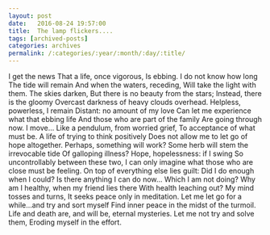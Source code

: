 ```yaml
---
layout: post
date:	2016-08-24 19:57:00
title:  The lamp flickers....
tags: [archived-posts]
categories: archives
permalink: /:categories/:year/:month/:day/:title/
---
```

I get the news
That a life, once vigorous,
Is ebbing.
I do not know how long
The tide will remain
And when the waters, receding,
Will take the light with them.
The skies darken,
But there is no beauty from the stars;
Instead, there is the gloomy
Overcast darkness of heavy clouds overhead.
Helpless, powerless, I remain
Distant: no amount of my love
Can let me experience what that ebbing life
And those who are part of the family
Are going through now. I move...
Like a pendulum, from worried grief,
To acceptance of  what must be.
A life of trying to think positively
Does not allow me to let go of hope altogether.
Perhaps, something will work?
Some herb  will stem the irrevocable tide
Of galloping illness?
Hope, hopelessness: if I swing 
So uncontrollably between these two,
I can only imagine what those who are close must be feeling.
On top of everything else lies guilt: 
Did I do enough when I could?
Is there anything I can do now...
Which I am not doing?
Why am I healthy, when my friend lies there
With health leaching out?
My mind tosses and turns, 
It seeks peace only in meditation.
Let me let go for a while...and try and sort myself
Find inner peace in the midst of the turmoil.
Life and death are, and will be, eternal mysteries.
Let me not try and solve them, 
Eroding myself in the effort.
